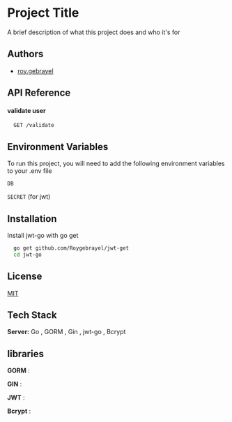 
# Project Title

A brief description of what this project does and who it's for


## Authors

- [roy.gebrayel](https://github.com/Roygebrayel)


## API Reference

#### validate user

```http
  GET /validate
```






## Environment Variables

To run this project, you will need to add the following environment variables to your .env file

`DB`

`SECRET` (for jwt)


## Installation

Install jwt-go with go get

```bash
  go get github.com/Roygebrayel/jwt-get
  cd jwt-go
```
    
## License

[MIT](LICENSE)


## Tech Stack


**Server:** Go , GORM , Gin , jwt-go , Bcrypt


## libraries 

**GORM** : 

**GIN** : 

**JWT** :

**Bcrypt** : 




